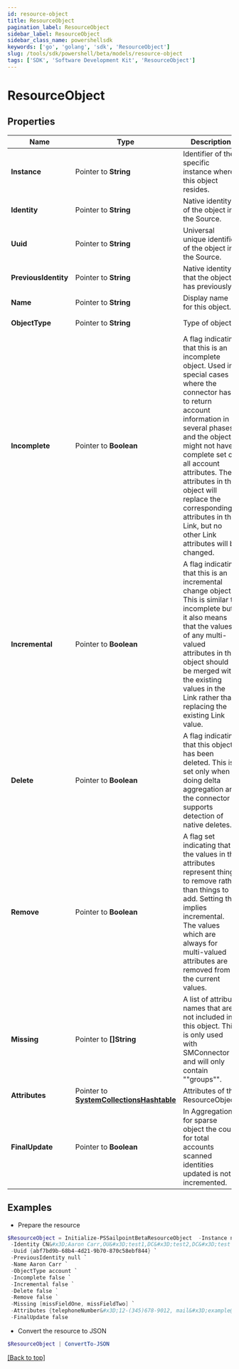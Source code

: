 ```yaml
---
id: resource-object
title: ResourceObject
pagination_label: ResourceObject
sidebar_label: ResourceObject
sidebar_class_name: powershellsdk
keywords: ['go', 'golang', 'sdk', 'ResourceObject'] 
slug: /tools/sdk/powershell/beta/models/resource-object
tags: ['SDK', 'Software Development Kit', 'ResourceObject']
---
```



# ResourceObject

## Properties

Name | Type | Description | Notes
------------ | ------------- | ------------- | -------------
**Instance** |  Pointer to **String** | Identifier of the specific instance where this object resides. | [optional] [readonly] 
**Identity** |  Pointer to **String** | Native identity of the object in the Source. | [optional] [readonly] 
**Uuid** |  Pointer to **String** | Universal unique identifier of the object in the Source. | [optional] [readonly] 
**PreviousIdentity** |  Pointer to **String** | Native identity that the object has previously. | [optional] [readonly] 
**Name** |  Pointer to **String** | Display name for this object. | [optional] [readonly] 
**ObjectType** |  Pointer to **String** | Type of object. | [optional] [readonly] 
**Incomplete** |  Pointer to **Boolean** | A flag indicating that this is an incomplete object. Used in special cases where the connector has to return account information in several phases and the objects might not have a complete set of all account attributes. The attributes in this object will replace the corresponding attributes in the Link, but no other Link attributes will be changed. | [optional] [readonly] 
**Incremental** |  Pointer to **Boolean** | A flag indicating that this is an incremental change object. This is similar to incomplete but it also means that the values of any multi-valued attributes in this object should be merged with the existing values in the Link rather than replacing the existing Link value. | [optional] [readonly] 
**Delete** |  Pointer to **Boolean** | A flag indicating that this object has been deleted. This is set only when doing delta aggregation and the connector supports detection of native deletes. | [optional] [readonly] 
**Remove** |  Pointer to **Boolean** | A flag set indicating that the values in the attributes represent things to remove rather than things to add. Setting this implies incremental. The values which are always for multi-valued attributes are removed from the current values. | [optional] [readonly] 
**Missing** |  Pointer to **[]String** | A list of attribute names that are not included in this object. This is only used with SMConnector and will only contain &quot;&quot;groups&quot;&quot;. | [optional] [readonly] 
**Attributes** |  Pointer to [**SystemCollectionsHashtable**](system-collections-hashtable) | Attributes of this ResourceObject. | [optional] [readonly] 
**FinalUpdate** |  Pointer to **Boolean** | In Aggregation, for sparse object the count for total accounts scanned identities updated is not incremented. | [optional] [readonly] 

## Examples

- Prepare the resource
```powershell
$ResourceObject = Initialize-PSSailpointBetaResourceObject  -Instance null `
 -Identity CN&#x3D;Aaron Carr,OU&#x3D;test1,DC&#x3D;test2,DC&#x3D;test `
 -Uuid {abf7bd9b-68b4-4d21-9b70-870c58ebf844} `
 -PreviousIdentity null `
 -Name Aaron Carr `
 -ObjectType account `
 -Incomplete false `
 -Incremental false `
 -Delete false `
 -Remove false `
 -Missing [missFieldOne, missFieldTwo] `
 -Attributes {telephoneNumber&#x3D;12-(345)678-9012, mail&#x3D;example@test.com, displayName&#x3D;Aaron Carr} `
 -FinalUpdate false
```

- Convert the resource to JSON
```powershell
$ResourceObject | ConvertTo-JSON
```


[[Back to top]](#) 

